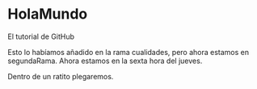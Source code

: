 # HolaMundo
El tutorial de GitHub

Esto lo habíamos añadido en la rama cualidades, pero ahora estamos en segundaRama.
Ahora estamos en la sexta hora del jueves.

Dentro de un ratito plegaremos.

